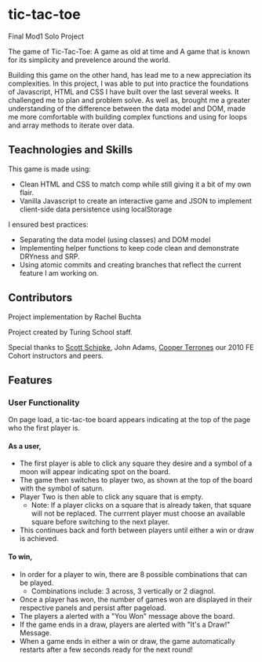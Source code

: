 # tic-tac-toe
Final Mod1 Solo Project

The game of Tic-Tac-Toe: A game as old at time and A game that is known for its simplicity and prevelence around the world.

Building this game on the other hand, has lead me to a new appreciation its complexities. In this project, I was able to put into practice the foundations of Javascript, HTML and CSS I have built over the last several weeks. It challenged me to plan and problem solve. As well as, brought me a greater understanding of the difference between the data model and DOM, made me more comfortable with building complex functions and using for loops and array methods to iterate over data.


## Teachnologies and Skills

This game is made using:
  * Clean HTML and CSS to match comp while still giving it a bit of my own flair.
  * Vanilla Javascript to create an interactive game and JSON to implement client-side data persistence using localStorage

I ensured best practices:

  * Separating the data model (using classes) and DOM model
  * Implementing helper functions to keep code clean and demonstrate DRYness and SRP.
  * Using atomic commits and creating branches that reflect the current feature I am working on.
  
 ## Contributors
 
 Project implementation by Rachel Buchta
 
 Project created by Turing School staff.
 
 Special thanks to [Scott Schipke](https://github.com/sschipke), John Adams, [Cooper Terrones](https://github.com/coopterrones) our 2010 FE Cohort instructors and peers.
 
 ## Features
 
 ### User Functionality
 
 On page load, a tic-tac-toe board appears indicating at the top of the page who the first player is.
 
 #### As a user,
 
  * The first player is able to click any square they desire and a symbol of a moon will appear indicating spot on the board.
  * The game then switches to player two, as shown at the top of the board with the symbol of saturn.
  * Player Two is then able to click any square that is empty.
    * Note: If a player clicks on a square that is already taken, that square will not be replaced. The currrent player must choose an available square before         switching to the next player.
  * This continues back and forth between players until either a win or draw is achieved.
  
#### To win,

   * In order for a player to win, there are 8 possible combinations that can be played. 
     * Combinations include: 3 across, 3 vertically or 2 diagnol.
   * Once a player has won, the number of games won are displayed in their respective panels and persist after pageload.
   * The players a alerted with a "You Won" message above the board.
   * If the game ends in a draw, players are alerted with "It's a Draw!" Message.
   * When a game ends in either a win or draw, the game automatically restarts after a few seconds ready for the next round!
